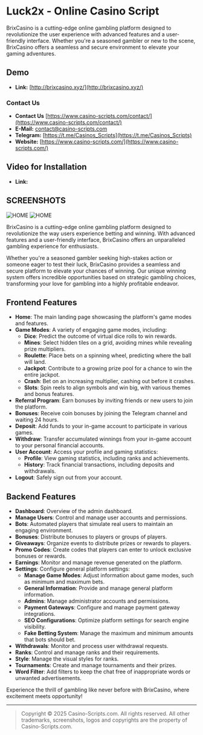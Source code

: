 # Luck2x - Online Casino Script

BrixCasino is a cutting-edge online gambling platform designed to revolutionize the user experience with advanced features and a user-friendly interface. Whether you're a seasoned gambler or new to the scene, BrixCasino offers a seamless and secure environment to elevate your gaming adventures.

## Demo
- **Link:** [http://brixcasino.xyz/](http://brixcasino.xyz/)

### Contact Us
- **Contact Us** [https://www.casino-scripts.com/contact/](https://www.casino-scripts.com/contact/)
- **E-Mail:** [contact@casino-scripts.com](mailto:contact@casino-scripts.com)
- **Telegram:** [https://t.me/Casinos_Scripts](https://t.me/Casinos_Scripts)
- **Website:** [https://www.casino-scripts.com/](https://www.casino-scripts.com/)

## Video for Installation
- **Link:** []()

## SCREENSHOTS 
![HOME]( "HOME")
![HOME]( "HOME")


BrixCasino is a cutting-edge online gambling platform designed to revolutionize the way users experience betting and winning. With advanced features and a user-friendly interface, BrixCasino offers an unparalleled gambling experience for enthusiasts.

Whether you're a seasoned gambler seeking high-stakes action or someone eager to test their luck, BrixCasino provides a seamless and secure platform to elevate your chances of winning. Our unique winning system offers incredible opportunities based on strategic gambling choices, transforming your love for gambling into a highly profitable endeavor.

## Frontend Features

- **Home**: The main landing page showcasing the platform's game modes and features.
- **Game Modes**: A variety of engaging game modes, including:
  - **Dice**: Predict the outcome of virtual dice rolls to win rewards.
  - **Mines**: Select hidden tiles on a grid, avoiding mines while revealing prize multipliers.
  - **Roulette**: Place bets on a spinning wheel, predicting where the ball will land.
  - **Jackpot**: Contribute to a growing prize pool for a chance to win the entire jackpot.
  - **Crash**: Bet on an increasing multiplier, cashing out before it crashes.
  - **Slots**: Spin reels to align symbols and win big, with various themes and bonus features.
- **Referral Program**: Earn bonuses by inviting friends or new users to join the platform.
- **Bonuses**: Receive coin bonuses by joining the Telegram channel and waiting 24 hours.
- **Deposit**: Add funds to your in-game account to participate in various games.
- **Withdraw**: Transfer accumulated winnings from your in-game account to your personal financial accounts.
- **User Account**: Access your profile and gaming statistics:
  - **Profile**: View gaming statistics, including ranks and achievements.
  - **History**: Track financial transactions, including deposits and withdrawals.
- **Logout**: Safely sign out from your account.

## Backend Features

- **Dashboard**: Overview of the admin dashboard.
- **Manage Users**: Control and manage user accounts and permissions.
- **Bots**: Automated players that simulate real users to maintain an engaging environment.
- **Bonuses**: Distribute bonuses to players or groups of players.
- **Giveaways**: Organize events to distribute prizes or rewards to players.
- **Promo Codes**: Create codes that players can enter to unlock exclusive bonuses or rewards.
- **Earnings**: Monitor and manage revenue generated on the platform.
- **Settings**: Configure general platform settings:
  - **Manage Game Modes**: Adjust information about game modes, such as minimum and maximum bets.
  - **General Information**: Provide and manage general platform information.
  - **Admins**: Manage administrator accounts and permissions.
  - **Payment Gateways**: Configure and manage payment gateway integrations.
  - **SEO Configurations**: Optimize platform settings for search engine visibility.
  - **Fake Betting System**: Manage the maximum and minimum amounts that bots should bet.
- **Withdrawals**: Monitor and process user withdrawal requests.
- **Ranks**: Control and manage ranks and their requirements.
- **Style**: Manage the visual styles for ranks.
- **Tournaments**: Create and manage tournaments and their prizes.
- **Word Filter**: Add filters to keep the chat free of inappropriate words or unwanted advertisements.

Experience the thrill of gambling like never before with BrixCasino, where excitement meets opportunity!

---

> Copyright © 2025 Casino-Scripts.com. All rights reserved. All other trademarks, screenshots, logos and copyrights are the property of Casino-Scripts.com.
